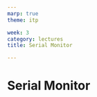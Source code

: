 ```yaml
---
marp: true
theme: itp

week: 3
category: lectures
title: Serial Monitor

---
```


<!-- headingDivider: 2 -->

# Serial Monitor

